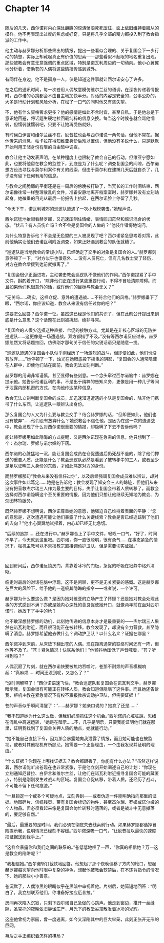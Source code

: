 # Chapter 14

<br>
随后的几天，西尔诺将内心深处翻腾的惊涛骇浪死死压住，面上依旧维持着服从的模样。他不再表现出过度的焦虑或好奇，只是将几乎全部的精力都投入到了教会指派的工作中。

他主动与赫罗娜分析那些筛出的情报，提出一些看似合理的、关于复国会下一步行动的猜想，实际上却藏起真正有价值的思索——那些看似不起眼的地名重复出现，那些被教会有意无意强调的重点区域，特别是诺瓦利周边的一切动向。他小心翼翼地分析着，借助苍的人偶将这些情报传递到城外。

有同伴在身边，他不是孤身一人，仅是知道这件事就让西尔诺安心了许多。

在之后的通讯时间，每一次苍用人偶故意模仿维尔兰丝的语调，在深夜传递着情报时，西尔诺的心跳都会不由自主地加快半分。对话的内容是安全的，公事公办的，大多是行动计划和风险分析，在松了一口气的同时他又有些失望。

不，他有什么资格奢求更多？他的感情是如此不合时宜，甚至自私。于是他总是下意识地回避，将话题生硬地拉回最纯粹的信息交换。每当这个时候苍就会骂他懦弱，但懦弱就懦弱吧，只要不让她再受伤就好。

有时候白伊言和维尔兰丝不在，厄昔拉也会与西尔诺说一两句话，但他不常在。据他传来的消息，帕卡拉在得知维亚身份后难以置信，但他没有多说什么，只是默默开始利用王储身份有限的自由暗中调查。

教会让他主动发表声明，在某种程度上也限制了教会自己的行动。但维亚宁愿如此，也要将他留在教会的监控下，到底是为了什么呢？调查复国会的间隙，西尔诺想方设法寻找与莫尔利案件有关的线索，但由于莫尔利在逮捕几天后就自杀了，几乎没有留下任何有用的信息。

与教会之间脆弱的平衡还是在一周后的傍晚被打破了，当冗长的工作时间结束，西尔诺像往常一样整理散乱的文件，准备安静地离开档案室时，赫罗娜并没有立刻站起身。她微垂的目光从最后一份报告上抬起，在西尔诺脸上停留了几秒。

“今天下午，诺瓦利城郊的巡逻队遭遇了一次小规模袭击。”她轻声说。

西尔诺猛地抬眼看赫罗娜，又迅速压制住情绪，表情回归茫然和惊讶混合的状态。“伏击？有人员伤亡吗？会不会是复国会的人做的？”他装作错愕地询问。

为什么特意告诉他？不会是无色盟的三人被发现了吧？西尔诺紧急思考着对策，此前他确实让他们去诺瓦利附近调查，如果正好遇到教会的队伍就糟了。

“巡逻队是当地教会的常规小队，已经确定了交手的对象是复国会的人。”赫罗娜刻意停顿了一下，“对方似乎也很意外……没有人员死亡，但有几名教士受了轻伤，对方在教会增援到达前就撤离了。”

“复国会很少正面进攻，主动袭击教会巡逻队不像他们的作风。”西尔诺捏紧了手中文件，斟酌着开口，“除非他们正在进行某些重要行动，不得不冒险清除障碍。而且如果他们也很意外的话，或许他们的目标与教会无关？”

“无关吗……确实，这样仓促、意外的遭遇战……不符合他们的风格。”赫罗娜垂下了眼，“西尔诺，你应该知道，教会从来没有信任过你的吧？”

这要怎么回答？西尔诺一怔。虽然这已经是他们的共识了，但在此刻公开提出来到底是什么意思？这个话题在此刻被挑起，绝非寻常。

“复国会的人很少选择这种直接、仓促的接触方式，尤其是在非核心区域的无防护巡逻队……这更像是一场遭遇战，双方都措手不及。”没有等西尔诺反应过来，赫罗娜忽然又将话题拉回，仿佛刚才那句关于信任的尖锐话语只是随意一提。

“巡逻队遭遇的复国会小队似乎刚经历了一场激烈的战斗，但即便如此，他们也没有放弃……”她停顿了一下，烛光在她眼底投下摇曳的阴影，“复国会的人通常隐藏在人群中，即使他们站在面前，教会无法立刻判断。”

赫罗娜的用词非常谨慎，甚至显得有些刻意。一个念头窜过西尔诺脑中：赫罗娜在提示他。她告诉他诺瓦利的事，不是出于纯粹的告知义务，更像是用一种几乎等同于泄露内部机密的方式，在向他传达某种信息。

教会无法立刻判断复国会的成员，却迅速知道遭遇的小队是复国会的，除非他们携带了什么东西，让巡逻队一眼辨认出身份。

那么复国会的人又为什么要与教会交手？结合赫罗娜的话，“但即便如此，他们也没有放弃”……他们没有放弃什么？她说教会不信任他，是因为在这一次的遭遇战中，教会发现了什么对西尔诺很重要的情报，却隐瞒了下去不告诉他吗？

能让赫罗娜用如此隐晦的方式提醒，又是西尔诺现在急需的信息，他只想到了一个：杰尔瑞、罗姬与诺尔娅的下落。

西尔诺的心脏猛地一沉，能让复国会成员在仓促遭遇后仍死战不退的，除了他们押送的重要人质，还能是什么？教会巡逻队必然是看到了被转移中的三人，或者至少是足以证明三人身份的东西，才如此笃定对方的身份。

而赫罗娜那句“教会从来没有信任过你”，以及后续强调复国会成员难以辨认，却对这次事件如此笃定……她是在告诉他：教会发现了知安会三人的踪迹，但他们从来没有把营救杰尔瑞三人作为最主要的目标，失手让复国会带着人质转移了。而教会选择对西尔诺隐瞒这个至关重要的情报，因为他们只想让他继续无知地为教会、为奈图林特服务。

既然赫罗娜不想明说，西尔诺尊重她的意愿，他强迫自己维持着表面的平静：“您的意思是，这次遭遇可能让他们暴露了什么关键线索？教会是否已经追踪到了他们的去向？”他小心翼翼地试探着，内心却已经无比急切。

“后续的追踪……还在进行中。”赫罗娜合上了手中文件，轻叹一口气，“好了，时间不早了，今天就到这里吧。西尔诺，你一直很聪明，很有勇气……在事态紧急的情况下，枢机主教可以不禀报教宗直接调动护卫队，但是需要切实证据。”

<br>

回到房间后，西尔诺反锁房门，背靠着冰冷的门板，急促的呼吸在寂静中格外清晰。

临走时最后的对话在脑中浮现，这不是闲聊，更不是无关紧要的感慨。这是赫罗娜在巨大的风险下，给予他的一道极其隐晦的指令——或者说，一个许可。

赫罗娜为什么要这么做？是因为她对维亚的立场产生了怀疑？还是她对教会处理此事的方式感到不满？亦或是她内心深处的善良促使她开口，就像两年前在面对西尔诺时，她放下了手中的枪？

他不敢深想赫罗娜的动机，此刻她传递的信息本身才是最重要的——杰尔瑞三人果然在诺瓦利附近，而且很可能正在被转移。教会发现了，却没有全力营救，甚至隐瞒了消息。赫罗娜希望他去做什么？调动护卫队？以什么名义？证据在哪里？

西尔诺冲到床前，从床垫下翻出苍的人偶。现在距离通常的联络时间还有一阵，但他等不及了。“苍！紧急情况！快联系他们！”他颤抖地压低了声音喊着，“苍？听得到吗？”

人偶沉寂了片刻，就在西尔诺快要被焦灼吞噬时，苍那不耐烦的声音模糊响起：“真麻烦……时间还没到呢，又怎么了？”

“没时间解释了！”西尔诺语速飞快，“教会巡逻队和复国会在诺瓦利交手，赫罗娜暗示我，复国会很有可能正在转移人质，教会知道但隐瞒了这件事。而且她还告诉我，枢机主教在紧急情况下有权不禀报教宗调动护卫队，但需要证据！”

苍的声音似乎瞬间清醒了：“……赫罗娜？她亲口说的？她疯了还是……”

“我不知道她为什么这么做，但我们必须抓住这个机会。”西尔诺的心脏狂跳，思绪在混乱中高速运转，“她是在暗示……不，几乎是明示，只要我能证明他们就在那里，证明我找到了复国会关押人质的地点，她就能行动。”

“她不能自己直接下令，因为那会暴露她向我泄露了情报，而且她可能也在被监视，或者对其他枢机有所顾忌。她需要一个正当理由，一个由我发现并证明的理由。”

“什么证据？你现在上哪找证据去？教会都跟丢了，你能有什么办法？”虽然这样说着，西尔诺能听出苍现在也非常紧张，于是他立刻开始阐述自己的计划：“你现在立刻通知厄昔拉、白伊言和维尔兰丝，让他们在诺瓦利附近搜寻复国会可能的藏匿点，特别是刚刚发生过战斗的区域。复国会仓促转移，带着人质，还经历了战斗，不可能不留下任何痕迹。”

“一旦锁定一个或多个可疑地点，立刻弄到——或者伪造一件能明确指向那里的证据。地图碎片、信纸残页、带有复国会标记的物件，甚至杰尔瑞、罗姬或诺尔娅的个人物品。但必须看起来像是复国会匆忙转移时遗落的，或者是战斗中无意掉落的，要足够自然。”

“最后，最重要的是时间，我们必须在彻底失去线索前行动。如果赫罗娜都选择冒险提示我，说明情况已经刻不容缓。”西尔诺深吸一口气，“让厄昔拉以最快的速度把证据送到我手上。”

“这样会暴露你和我们之间的联系的。”苍低低地啧了一声，“你真的相信她？万一这是教会的陷阱呢？”

“我相信她。”西尔诺斩钉截铁地回答。他想起了那个夜晚偏移了方向的枪口，想起赫罗娜每次望向他时眼中复杂的神色，想起他被教会软禁后，在不违背指令的情况下、她的那些小小善意。

苍沉默了，人偶漆黑的眼睛似乎在黑暗中审视着他。片刻后，她简短地回答：“明白了，我立刻联系他们，你准备好接应厄昔拉。”

房间再次陷入沉寂，只剩下西尔诺自己急促的心跳声。他走到窗边，推开一丝缝隙，圣克托的夜晚依旧静谧庄严，月光下的教堂尖顶散发着冰冷的光辉。

这座他曾视为家园，曾一度逃离，如今又深陷其中的巨大牢笼，此刻正张开无形的巨网。

幕后之手正编织着怎样的棋局？
